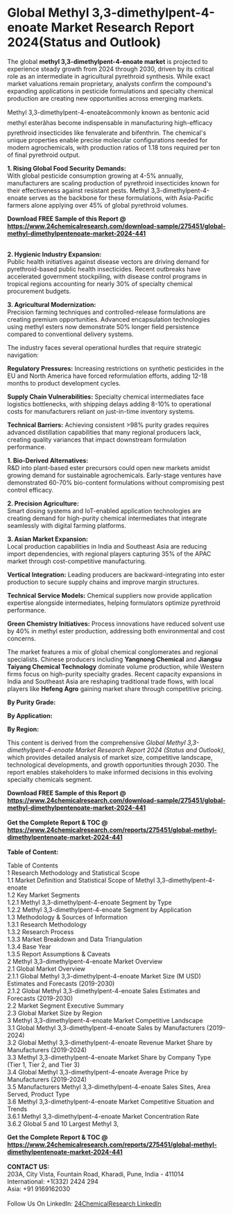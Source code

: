 <h1>Global Methyl 3,3-dimethylpent-4-enoate Market Research Report 2024(Status and Outlook)</h1><p>The global <strong>methyl 3,3-dimethylpent-4-enoate market</strong> is projected to experience steady growth from 2024 through 2030, driven by its critical role as an intermediate in agricultural pyrethroid synthesis. While exact market valuations remain proprietary, analysts confirm the compound's expanding applications in pesticide formulations and specialty chemical production are creating new opportunities across emerging markets.</p><p>Methyl 3,3-dimethylpent-4-enoateâcommonly known as bentonic acid methyl esterâhas become indispensable in manufacturing high-efficacy pyrethroid insecticides like fenvalerate and bifenthrin. The chemical's unique properties enable precise molecular configurations needed for modern agrochemicals, with production ratios of 1.18 tons required per ton of final pyrethroid output.</p><p><strong>1. Rising Global Food Security Demands:</strong><br>
With global pesticide consumption growing at 4-5% annually, manufacturers are scaling production of pyrethroid insecticides known for their effectiveness against resistant pests. Methyl 3,3-dimethylpent-4-enoate serves as the backbone for these formulations, with Asia-Pacific farmers alone applying over 45% of global pyrethroid volumes.</p><div><b>Download FREE Sample of this Report @ 
            <a href="https://www.24chemicalresearch.com/download-sample/275451/global-methyl-dimethylpentenoate-market-2024-441">
            https://www.24chemicalresearch.com/download-sample/275451/global-methyl-dimethylpentenoate-market-2024-441</a></b></div><br><p><strong>2. Hygienic Industry Expansion:</strong><br>
Public health initiatives against disease vectors are driving demand for pyrethroid-based public health insecticides. Recent outbreaks have accelerated government stockpiling, with disease control programs in tropical regions accounting for nearly 30% of specialty chemical procurement budgets.</p><p><strong>3. Agricultural Modernization:</strong><br>
Precision farming techniques and controlled-release formulations are creating premium opportunities. Advanced encapsulation technologies using methyl esters now demonstrate 50% longer field persistence compared to conventional delivery systems.</p><p>The industry faces several operational hurdles that require strategic navigation:</p><p><strong>Regulatory Pressures:</strong> Increasing restrictions on synthetic pesticides in the EU and North America have forced reformulation efforts, adding 12-18 months to product development cycles.</p><p><strong>Supply Chain Vulnerabilities:</strong> Specialty chemical intermediates face logistics bottlenecks, with shipping delays adding 8-10% to operational costs for manufacturers reliant on just-in-time inventory systems.</p><p><strong>Technical Barriers:</strong> Achieving consistent &gt;98% purity grades requires advanced distillation capabilities that many regional producers lack, creating quality variances that impact downstream formulation performance.</p><p><strong>1. Bio-Derived Alternatives:</strong><br>
R&amp;D into plant-based ester precursors could open new markets amidst growing demand for sustainable agrochemicals. Early-stage ventures have demonstrated 60-70% bio-content formulations without compromising pest control efficacy.</p><p><strong>2. Precision Agriculture:</strong><br>
Smart dosing systems and IoT-enabled application technologies are creating demand for high-purity chemical intermediates that integrate seamlessly with digital farming platforms.</p><p><strong>3. Asian Market Expansion:</strong><br>
Local production capabilities in India and Southeast Asia are reducing import dependencies, with regional players capturing 35% of the APAC market through cost-competitive manufacturing.</p><p><strong>Vertical Integration:</strong> Leading producers are backward-integrating into ester production to secure supply chains and improve margin structures.</p><p><strong>Technical Service Models:</strong> Chemical suppliers now provide application expertise alongside intermediates, helping formulators optimize pyrethroid performance.</p><p><strong>Green Chemistry Initiatives:</strong> Process innovations have reduced solvent use by 40% in methyl ester production, addressing both environmental and cost concerns.</p><p>The market features a mix of global chemical conglomerates and regional specialists. Chinese producers including <strong>Yangnong Chemical</strong> and <strong>Jiangsu Taiyang Chemical Technology</strong> dominate volume production, while Western firms focus on high-purity specialty grades. Recent capacity expansions in India and Southeast Asia are reshaping traditional trade flows, with local players like <strong>Hefeng Agro</strong> gaining market share through competitive pricing.</p><p><strong>By Purity Grade:</strong></p><p><strong>By Application:</strong></p><p><strong>By Region:</strong></p><p>This content is derived from the comprehensive <em>Global Methyl 3,3-dimethylpent-4-enoate Market Research Report 2024 (Status and Outlook)</em>, which provides detailed analysis of market size, competitive landscape, technological developments, and growth opportunities through 2030. The report enables stakeholders to make informed decisions in this evolving specialty chemicals segment.</p><div><b>Download FREE Sample of this Report @ 
            <a href="https://www.24chemicalresearch.com/download-sample/275451/global-methyl-dimethylpentenoate-market-2024-441">
            https://www.24chemicalresearch.com/download-sample/275451/global-methyl-dimethylpentenoate-market-2024-441</a></b></div><br><div><b>Get the Complete Report & TOC @ 
            <a href="https://www.24chemicalresearch.com/reports/275451/global-methyl-dimethylpentenoate-market-2024-441">
            https://www.24chemicalresearch.com/reports/275451/global-methyl-dimethylpentenoate-market-2024-441</a></b></div><br>
            <b>Table of Content:</b><p>Table of Contents<br />
1 Research Methodology and Statistical Scope<br />
1.1 Market Definition and Statistical Scope of Methyl 3,3-dimethylpent-4-enoate<br />
1.2 Key Market Segments<br />
1.2.1 Methyl 3,3-dimethylpent-4-enoate Segment by Type<br />
1.2.2 Methyl 3,3-dimethylpent-4-enoate Segment by Application<br />
1.3 Methodology & Sources of Information<br />
1.3.1 Research Methodology<br />
1.3.2 Research Process<br />
1.3.3 Market Breakdown and Data Triangulation<br />
1.3.4 Base Year<br />
1.3.5 Report Assumptions & Caveats<br />
2 Methyl 3,3-dimethylpent-4-enoate Market Overview<br />
2.1 Global Market Overview<br />
2.1.1 Global Methyl 3,3-dimethylpent-4-enoate Market Size (M USD) Estimates and Forecasts (2019-2030)<br />
2.1.2 Global Methyl 3,3-dimethylpent-4-enoate Sales Estimates and Forecasts (2019-2030)<br />
2.2 Market Segment Executive Summary<br />
2.3 Global Market Size by Region<br />
3 Methyl 3,3-dimethylpent-4-enoate Market Competitive Landscape<br />
3.1 Global Methyl 3,3-dimethylpent-4-enoate Sales by Manufacturers (2019-2024)<br />
3.2 Global Methyl 3,3-dimethylpent-4-enoate Revenue Market Share by Manufacturers (2019-2024)<br />
3.3 Methyl 3,3-dimethylpent-4-enoate Market Share by Company Type (Tier 1, Tier 2, and Tier 3)<br />
3.4 Global Methyl 3,3-dimethylpent-4-enoate Average Price by Manufacturers (2019-2024)<br />
3.5 Manufacturers Methyl 3,3-dimethylpent-4-enoate Sales Sites, Area Served, Product Type<br />
3.6 Methyl 3,3-dimethylpent-4-enoate Market Competitive Situation and Trends<br />
3.6.1 Methyl 3,3-dimethylpent-4-enoate Market Concentration Rate<br />
3.6.2 Global 5 and 10 Largest Methyl 3,</p><div><b>Get the Complete Report & TOC @ 
            <a href="https://www.24chemicalresearch.com/reports/275451/global-methyl-dimethylpentenoate-market-2024-441">
            https://www.24chemicalresearch.com/reports/275451/global-methyl-dimethylpentenoate-market-2024-441</a></b></div><br><b>CONTACT US:</b><br>
            203A, City Vista, Fountain Road, Kharadi, Pune, India - 411014<br>
            International: +1(332) 2424 294<br>
            Asia: +91 9169162030 <br><br>
            Follow Us On LinkedIn: <a href="https://www.linkedin.com/company/24chemicalresearch/">24ChemicalResearch LinkedIn</a>
